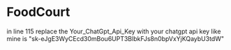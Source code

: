 # FoodCourt

in line 115 replace the Your_ChatGpt_Api_Key  with your chatgpt api key like  mine is "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"
